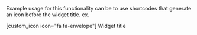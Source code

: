 Example usage for this functionality can be to use shortcodes that generate an icon before the widget title. ex. 

[custom_icon icon="fa fa-envelope"] Widget title
